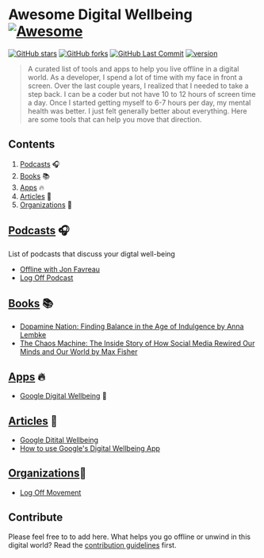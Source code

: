 # Awesome Digital Wellbeing [![Awesome](https://awesome.re/badge.svg)](https://awesome.re)

[![GitHub stars](https://img.shields.io/github/stars/jcanfield/awesome-digital-wellbeing?logo=github)](https://github.com/jcanfield/awesome-digital-wellbeing/stargazers)
[![GitHub forks](https://img.shields.io/github/forks/jcanfield/awesome-digital-wellbeing?logo=github)](https://github.com/jcanfield/awesome-digital-wellbeing/network)
[![GitHub Last Commit](https://img.shields.io/github/last-commit/jcanfield/awesome-digital-wellbeing?logo=github)](https://github.com/jcanfield/joshuacanfield-portfolio/commits/master)
[![version](https://img.shields.io/static/v1?label=Version&message=2022&color=blue)](https://github.com/jcanfield)

> A curated list of tools and apps to help you live offline in a digital world. As a developer, I spend a lot of time with my face in front a screen. Over the last
couple years, I realized that I needed to take a step back. I can be a coder but not have 10 to 12 hours of screen time a day. Once I started getting myself to 6-7 hours
per day, my mental health was better. I just felt generally better about everything. Here are some tools that can help you move that direction.


## Contents

1. [Podcasts](#podcasts) 🎧
2. [Books](#books) 📚
3. [Apps](#apps) 🔥
4. [Articles](#articles) 📝
5. [Organizations](#orgs) 🏢

## [Podcasts](#podcasts) 🎧

List of podcasts that discuss your digtal well-being

- [Offline with Jon Favreau](https://crooked.com/podcast-series/offline/)
- [Log Off Podcast](https://www.logoffmovement.org/podcast)

## [Books](#books) 📚

- [Dopamine Nation: Finding Balance in the Age of Indulgence by Anna Lembke](https://www.amazon.com/Dopamine-Nation-Finding-Balance-Indulgence/dp/152474672X)
- [The Chaos Machine: The Inside Story of How Social Media Rewired Our Minds and Our World by Max Fisher](https://www.amazon.com/Chaos-Machine-Inside-Social-Rewired/dp/031670332X)

## [Apps](#apps) 🔥

- [Google Digital Wellbeing](https://play.google.com/store/apps/details?id=com.google.android.apps.wellbeing&hl=en_US&gl=US) 📱

## [Articles](#articles) 📝

- [Google Ditital Wellbeing](https://wellbeing.google/)
- [How to use Google's Digital Wellbeing App](https://www.makeuseof.com/use-or-disable-digital-wellbeing-android/)

## [Organizations](#orgs)🏢

- [Log Off Movement](https://www.logoffmovement.org/)


## Contribute

Please feel free to to add here. What helps you go offline or unwind in this digital world? Read the [contribution guidelines](contributing.md) first.
